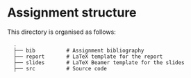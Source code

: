 # Assignment structure

This directory is organised as follows:

      .
      ├── bib          # Assignment bibliography
      ├── report       # LaTeX template for the report
      ├── slides       # LaTeX Beamer template for the slides
      ├── src          # Source code
